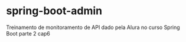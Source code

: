 # spring-boot-admin
Treinamento de monitoramento  de API dado pela Alura no curso Spring Boot parte 2 cap6
